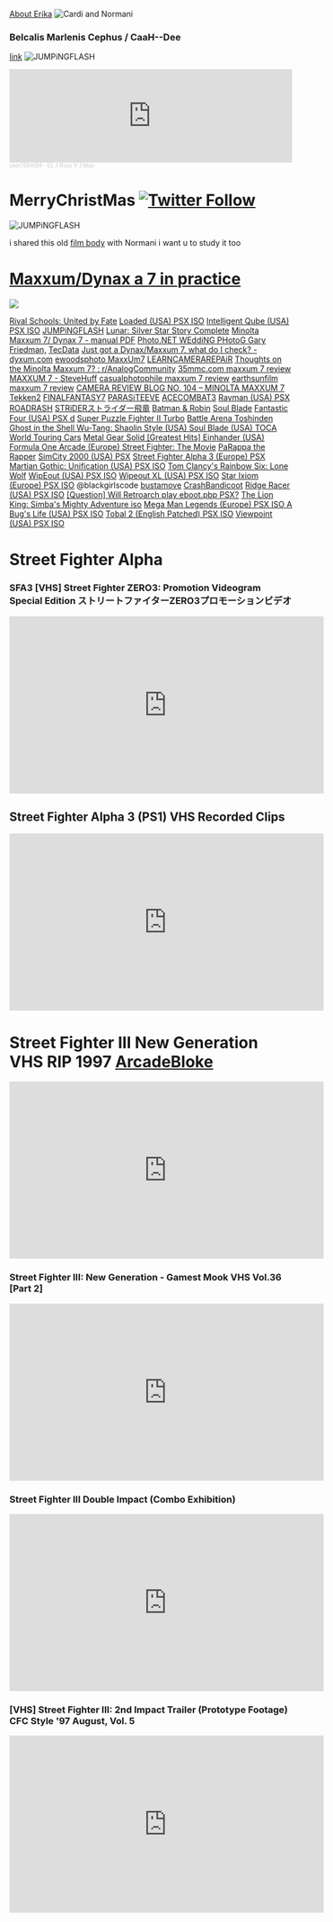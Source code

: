 

[About Erika](https://x.com/RicoThaka/status/1775947939615322288)
![Cardi and Normani](https://raw.githubusercontent.com/ThakaRashard/film1/master/assets/images/DEAR_MEGAN_iiAM_WORKiNG_ON_EVERYONES_PUBLiC_PERCEPTION_THE_PORN_HAS_MESSED_US_ALL_UP_aND_WE_ALL_INNOCENT.png)
###  Belcalis Marlenis Cephus / CaaH--Dee
[link](https://x.com/RicoThaka/status/1896361857163887056)
<picture>
  <source srcset="https://pbs.twimg.com/media/GbU_SjeaoAA_dT-?format=jpg&name=large" media="(orientation: portrait)" />
  <source srcset="https://pbs.twimg.com/media/GbU_SjeaoAA_dT-?format=jpg&name=large" media="(orientation: landscape)" />
  <img src="https://pbs.twimg.com/media/GbU_SjeaoAA_dT-?format=jpg&name=large" alt="JUMPiNGFLASH" />
</picture>

<iframe width="100%" height="166" scrolling="no" frameborder="no" allow="autoplay" src="https://w.soundcloud.com/player/?url=https%3A//api.soundcloud.com/tracks/12822137&color=%233098f2&auto_play=false&hide_related=false&show_comments=true&show_user=true&show_reposts=false&show_teaser=true"></iframe><div style="font-size: 10px; color: #cccccc;line-break: anywhere;word-break: normal;overflow: hidden;white-space: nowrap;text-overflow: ellipsis; font-family: Interstate,Lucida Grande,Lucida Sans Unicode,Lucida Sans,Garuda,Verdana,Tahoma,sans-serif;font-weight: 100;"><a href="https://soundcloud.com/user7684094" title="user7684094" target="_blank" style="color: #cccccc; text-decoration: none;">user7684094</a> · <a href="https://soundcloud.com/user7684094/01-j-rocc-v-j-man" title="01 J Rocc V J Man" target="_blank" style="color: #cccccc; text-decoration: none;">01 J Rocc V J Man</a></div>

# MerryChristMas [![Twitter Follow](https://img.shields.io/badge/Social-iamcardib__-blue?style=social&logo=X)](https://twitter.com/iamcardib) 


<picture>
  <source srcset="https://cdromance.org/wp-content/uploads/2022/11/34123_front.jpg" media="(orientation: portrait)" />
  <source srcset="https://cdromance.org/wp-content/uploads/2022/11/34123_front.jpg" media="(orientation: landscape)" />
  <img src="https://cdromance.org/wp-content/uploads/2022/11/34123_front.jpg" alt="JUMPiNGFLASH" />
</picture>


i shared this old [film body](https://www.keh.com/shop/shopby?nbt=nb%3Aadwords%3Ag%3A653563188%3A167580326792%3A719170397183&nb_adtype=&nb_kwd=keh&nb_ti=kwd-115144764&nb_mi=&nb_pc=&nb_pi=&nb_ppi=&nb_placement=&nb_li_ms=&nb_lp_ms=&nb_fii=&nb_ap=&nb_mt=e&gad_source=1&gclid=Cj0KCQiAsaS7BhDPARIsAAX5cSC0kNdYCJvod8gNELrLwXj56cVJv3a-gD5d_hR5X5ZdHdS7SiuiMngaAi-bEALw_wcB) with Normani i want u to study it too

# [Maxxum/Dynax a 7 in practice](https://www.dyxum.com/dforum/)

<img src="https://c1.staticflickr.com/6/5460/30119076310_948e5ec06e_c.jpg" />

[Rival Schools: United by Fate](https://cdromance.org/psx-iso/rival-schools-united-by-fate-usa/) [Loaded (USA) PSX ISO](https://cdromance.org/psx-iso/loaded-usa/) [Intelligent Qube (USA) PSX ISO](https://cdromance.org/psx-iso/intelligent-qube-usa/) [JUMPiNGFLASH](https://cdromance.org/psx-iso/jumping-flash-usa/) [Lunar: Silver Star Story Complete](https://cdromance.org/psx-iso/lunar-silver-star-story-complete-usa/)
[Minolta Maxxum 7/ Dynax 7 - manual PDF](https://butkus.org/chinon/minolta/minolta_maxxum_7/minolta_maxxum_7.htm)
[Photo.NET WEddiNG PHotoG Gary Friedman,](https://www.friedmanarchives.com/minolta-maxxum-dynax-7/) [TecData](https://www.mhohner.de/sony-minolta/onebody/7) [Just got a Dynax/Maxxum 7, what do I check? - dyxum.com](https://www.dyxum.com/dforum/just-got-a-dynax-maxxum-7-what-do-i-check_topic137663.html) [ewoodsphoto MaxxUm7](https://ewoodsphoto.com/2018/01/06/maxxum-7-and-maxxum-7d-analog-and-digital-vintage-wonderfulness-twins/) [LEARNCAMERAREPAiR](https://learncamerarepair.com/product.php?product=1043)
[Thoughts on the Minolta Maxxum 7? : r/AnalogCommunity](https://www.reddit.com/r/AnalogCommunity/comments/o9764m/thoughts_on_the_minolta_maxxum_7/?rdt=58057) [35mmc.com maxxum 7 review](https://www.35mmc.com/15/04/2024/minolta-maxxum-7-review/) [MAXXUM 7 - SteveHuff](https://www.stevehuffphoto.com/2018/05/21/back-to-basics-with-a-minolta-maxxum-7-by-ibraar-hussain/)
[casualphotophile maxxum 7 review](https://casualphotophile.com/2017/11/22/minolta-a7-review-maxxum-7-dynax-7/) [earthsunfilm maxxum 7 review](https://earthsunfilm.com/vmlp-28-the-minolta-maxxum-7-im-pretty-sure-picard-has-one/) [CAMERA REVIEW BLOG NO. 104 – MINOLTA MAXXUM 7](http://www.alexluyckx.com/blog/2019/04/08/camera-review-blog-no-104-minolta-maxxum-7/) 
[Tekken2](https://cdromance.org/psx-iso/tekken-2-usa/) [FINALFANTASY7](https://cdromance.org/psx-iso/final-fantasy-vii-usa-2/) [PARASiTEEVE](https://cdromance.org/psx-iso/parasite-eve-usa/) [ACECOMBAT3](https://cdromance.org/psx-iso/parasite-eve-usa/) [Rayman (USA) PSX ](https://cdromance.org/psx-iso/rayman-usa/) [ROADRASH](https://cdromance.org/psx-iso/road-rash-usa/) [STRiDERストライダー飛竜](https://cdromance.org/psx-iso/strider-2-usa/) [Batman & Robin](https://cdromance.org/psx-iso/batman-robin-usa/) [Soul Blade](https://cdromance.org/psx-iso/soul-blade-eur/) [Fantastic Four (USA) PSX ](https://cdromance.org/psx-iso/fantastic-four-usa/) [d](https://cdromance.org/psx-iso/d-usa/) [Super Puzzle Fighter II Turbo](https://cdromance.org/psx-iso/super-puzzle-fighter-ii-turbo-usa/) [Battle Arena Toshinden](https://cdromance.org/psx-iso/battle-arena-toshinden-usa/) [Ghost in the Shell ](https://cdromance.org/psx-iso/ghost-in-the-shell-usa/) [Wu-Tang: Shaolin Style (USA) ](https://cdromance.org/psx-iso/wu-tang-shaolin-style-usa/) [Soul Blade (USA) ](https://cdromance.org/psx-iso/soul-blade-usa/) [TOCA World Touring Cars](https://cdromance.org/psx-iso/toca-world-touring-cars-europe/) [Metal Gear Solid [Greatest Hits] ](https://cdromance.org/psx-iso/metal-gear-solid-greatest-hits-usa/) [Einhander (USA)](https://cdromance.org/psx-iso/einhander-usa/) [Formula One Arcade (Europe) ](https://cdromance.org/psx-iso/formula-one-arcade-europe/) [Street Fighter: The Movie](https://cdromance.org/psx-iso/street-fighter-the-movie-europe/) [PaRappa the Rapper](https://cdromance.org/psx-iso/parappa-the-rapper-europe/) [SimCity 2000 (USA) PSX](https://cdromance.org/psx-iso/simcity-2000-usa/) [Street Fighter Alpha 3 (Europe) PSX](https://cdromance.org/psx-iso/street-fighter-alpha-3-europe/) [Martian Gothic: Unification (USA) PSX ISO](https://cdromance.org/psx-iso/martian-gothic-unification-usa/) [Tom Clancy's Rainbow Six: Lone Wolf](https://cdromance.org/psx-iso/tom-clancys-rainbow-six-lone-wolf-europe/) [WipEout (USA) PSX ISO](https://cdromance.org/psx-iso/wipeout-usa/) [Wipeout XL (USA) PSX ISO](https://cdromance.org/psx-iso/wipeout-xl-usa/) [Star Ixiom (Europe) PSX ISO](https://cdromance.org/psx-iso/star-ixiom-europe/)
@blackgirlscode  [bustamove](https://cdromance.org/psx-iso/bust-a-move-99-usa/) [CrashBandicoot](https://cdromance.org/psx-iso/crash-bandicoot-usa/) [Ridge Racer (USA) PSX ISO](https://cdromance.org/psx-iso/ridge-racer-usa/)  [[Question] Will Retroarch play eboot.pbp PSX?](https://www.reddit.com/r/RetroArch/comments/98ccdi/question_will_retroarch_play_ebootpbp_psx/) [The Lion King: Simba's Mighty Adventure iso](https://cdromance.org/psx-iso/disneys-the-lion-king-simbas-mighty-adventure-usa/) [Mega Man Legends (Europe) PSX ISO ](https://cdromance.org/psx-iso/mega-man-legends-europe/) [A Bug's Life (USA) PSX ISO](https://cdromance.org/psx-iso/a-bugs-life-usa/) [Tobal 2 (English Patched) PSX ISO](https://cdromance.org/psx-iso/tobal-2-english-patched/) [Viewpoint (USA) PSX ISO](https://cdromance.org/psx-iso/viewpoint-usa/)
# Street Fighter Alpha 

### SFA3 [VHS] Street Fighter ZERO3: Promotion Videogram Special Edition  ストリートファイターZERO3プロモーションビデオ
<iframe width="560" height="315" src="https://www.youtube.com/embed/9HkNi9KjKEk?si=bGRH7SWEd8f2PWwH" title="YouTube video player" frameborder="0" allow="accelerometer; autoplay; clipboard-write; encrypted-media; gyroscope; picture-in-picture; web-share" referrerpolicy="strict-origin-when-cross-origin" allowfullscreen></iframe>

## Street Fighter Alpha 3 (PS1) VHS Recorded Clips
<iframe width="560" height="315" src="https://www.youtube.com/embed/Sx2n8vfoRsc?si=G_qk8mbI-7uniFcJ" title="YouTube video player" frameborder="0" allow="accelerometer; autoplay; clipboard-write; encrypted-media; gyroscope; picture-in-picture; web-share" referrerpolicy="strict-origin-when-cross-origin" allowfullscreen></iframe>

# Street Fighter III New Generation  VHS RIP 1997 [ArcadeBloke](https://www.youtube.com/@ArcadeBroke)
<iframe width="560" height="315" src="https://www.youtube.com/embed/cDoh-6DkurI?si=VHA2EphURK1zHWWU" title="YouTube video player" frameborder="0" allow="accelerometer; autoplay; clipboard-write; encrypted-media; gyroscope; picture-in-picture; web-share" referrerpolicy="strict-origin-when-cross-origin" allowfullscreen></iframe>

### Street Fighter III: New Generation - Gamest Mook VHS Vol.36 [Part 2]
<iframe width="560" height="315" src="https://www.youtube.com/embed/Ad1cQBn-gEA?si=gNd4yj-OpZAi4417" title="YouTube video player" frameborder="0" allow="accelerometer; autoplay; clipboard-write; encrypted-media; gyroscope; picture-in-picture; web-share" referrerpolicy="strict-origin-when-cross-origin" allowfullscreen></iframe>

### Street Fighter III Double Impact (Combo Exhibition)
<iframe width="560" height="315" src="https://www.youtube.com/embed/uyyM1COAH_E?si=xV_4Zh0QuRgB91A2" title="YouTube video player" frameborder="0" allow="accelerometer; autoplay; clipboard-write; encrypted-media; gyroscope; picture-in-picture; web-share" referrerpolicy="strict-origin-when-cross-origin" allowfullscreen></iframe>

### [VHS] Street Fighter III: 2nd Impact Trailer (Prototype Footage)  CFC Style '97 August, Vol. 5
<iframe width="560" height="315" src="https://www.youtube.com/embed/dQFK0-6VNlc?si=zFc_8UYvik0EetjN" title="YouTube video player" frameborder="0" allow="accelerometer; autoplay; clipboard-write; encrypted-media; gyroscope; picture-in-picture; web-share" referrerpolicy="strict-origin-when-cross-origin" allowfullscreen></iframe>

<picture>
  <source srcset="https://pbs.twimg.com/media/GXi7nA_aUAAxaeX?format=png&name=4096x4096" media="(orientation: portrait)" />
  <source srcset="https://raw.githubusercontent.com/ricoThaka/ricothaka.github.io/refs/heads/pixelsquare/assets/img/cellular.png" media="(orientation: landscape)" />
  <img src="https://raw.githubusercontent.com/ricoThaka/ricothaka.github.io/refs/heads/pixelsquare/assets/img/cellular.png" alt="" />
</picture>


